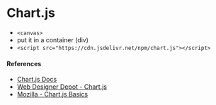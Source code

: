 # Chart.js

- `<canvas>`
- put it in a container (div)
- `<script src="https://cdn.jsdelivr.net/npm/chart.js"></script>`

#### References

- [Chart.js Docs](https://www.chartjs.org/docs/latest/)
- [Web Designer Depot - Chart.js](https://www.webdesignerdepot.com/2013/11/easily-create-stunning-animated-charts-with-chart-js/)
- [Mozilla - Chart.js Basics](https://developer.mozilla.org/en-US/docs/Web/API/Canvas_API/Tutorial/Basic_usage)
